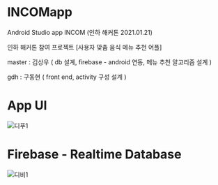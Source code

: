 # INCOMapp
Android Studio app INCOM (인하 해커톤 2021.01.21)

인하 해커톤 참여 프로젝트
[사용자 맞춤 음식 메뉴 추천 어플]

master : 김상우 ( db 설계, firebase - android 연동, 메뉴 추천 알고리즘 설계 )

gdh : 구동현 ( front end, activity 구성 설계 )

# App UI
![디푸1](https://user-images.githubusercontent.com/61315014/129161127-2b1d2b75-f77a-4f8f-9b34-68176d10895d.png)

# Firebase - Realtime Database
![디비1](https://user-images.githubusercontent.com/61315014/129161352-4733ccf7-61bb-43ee-86bc-5ff5827c3ce1.png)



